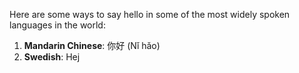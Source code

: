 Here are some ways to say hello in some of the most widely spoken languages in the world:

1. **Mandarin Chinese**: 你好 (Nǐ hǎo)
2. **Swedish**: Hej
